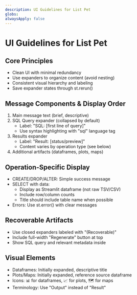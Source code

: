 ```yaml
---
description: UI Guidelines for List Pet
globs: 
alwaysApply: false
---
```


# UI Guidelines for List Pet

## Core Principles
- Clean UI with minimal redundancy
- Use expanders to organize content (avoid nesting)
- Consistent visual hierarchy and labeling
- Save expander states through st.rerun()

## Message Components & Display Order
1. Main message text (brief, descriptive)
2. SQL Query expander (collapsed by default)
   - Label: "SQL: [first line of query]"
   - Use syntax highlighting with "sql" language tag
3. Results expander
   - Label: "Result: [status/preview]"
   - Content varies by operation type (see below)
4. Additional artifacts (dataframes, plots, maps)

## Operation-Specific Display
- CREATE/DROP/ALTER: Simple success message
- SELECT with data: 
  - Display as Streamlit dataframe (not raw TSV/CSV)
  - Include row/column counts
  - Title should include table name when possible
- Errors: Use st.error() with clear messages

## Recoverable Artifacts
- Use closed expanders labeled with "(Recoverable)"
- Include full-width "Regenerate" button at top
- Show SQL query and relevant metadata inside

## Visual Elements
- Dataframes: Initially expanded, descriptive title
- Plots/Maps: Initially expanded, reference source dataframe
- Icons: 📊 for dataframes, 📈 for plots, 🗺️ for maps
- Terminology: Use "Output" instead of "Result" 